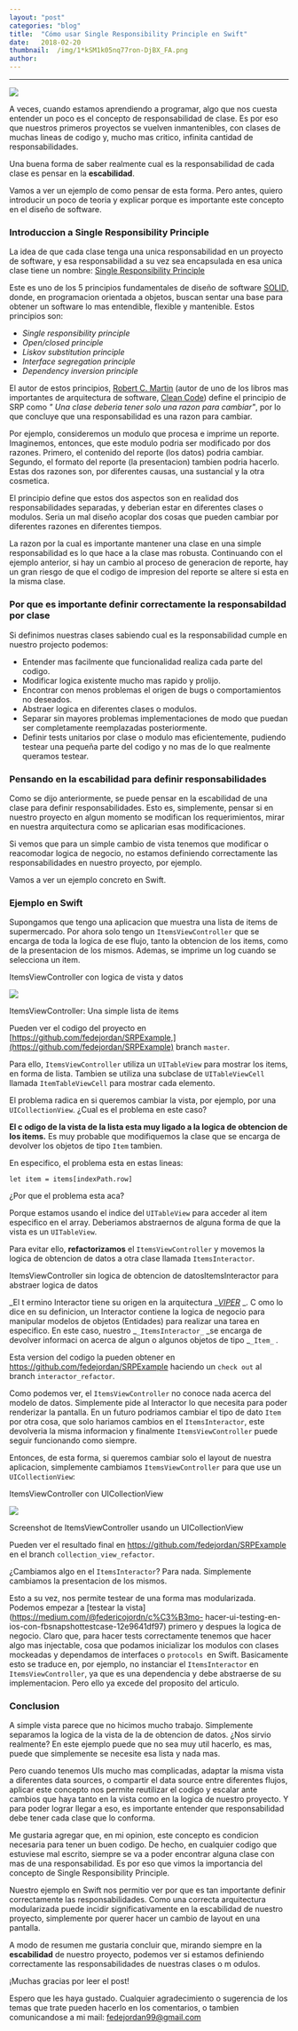 ```yaml
---
layout:	"post"
categories:	"blog"
title:	"Cómo usar Single Responsibility Principle en Swift"
date:	2018-02-20
thumbnail:	/img/1*kSM1k05nq77ron-DjBX_FA.png
author:	
---
```


* * *

![](/img/1*kSM1k05nq77ron-DjBX_FA.png)

A veces, cuando estamos aprendiendo a programar, algo que nos cuesta entender
un poco es el concepto de responsabilidad de clase. Es por eso que nuestros
primeros proyectos se vuelven inmantenibles, con clases de muchas lineas de
codigo y, mucho mas critico, infinita cantidad de responsabilidades.

Una buena forma de saber realmente cual es la responsabilidad de cada clase es
pensar en la **escabilidad**.

Vamos a ver un ejemplo de como pensar de esta forma. Pero antes, quiero
introducir un poco de teoria y explicar porque es importante este concepto en
el diseño de software.

### Introduccion a Single Responsibility Principle

La idea de que cada clase tenga una unica responsabilidad en un proyecto de
software, y esa responsabilidad a su vez sea encapsulada en esa unica clase
tiene un nombre: [Single Responsibility
Principle](https://en.wikipedia.org/wiki/Single_responsibility_principle)

Este es uno de los 5 principios fundamentales de diseño de software
[SOLID,](https://en.wikipedia.org/wiki/SOLID_%28object-oriented_design%29)
donde, en programacion orientada a objetos, buscan sentar una base para
obtener un software lo mas entendible, flexible y mantenible. Estos principios
son:

  *  _Single responsibility principle_
  *  _Open/closed principle_
  *  _Liskov substitution principle_
  *  _Interface segregation principle_
  *  _Dependency inversion principle_

El autor de estos principios, [Robert C.
Martin](https://es.wikipedia.org/wiki/Robert_C._Martin) (autor de uno de los
libros mas importantes de arquitectura de software, [Clean
Code](http://blog.cleancoder.com/)) define el principio de SRP como _" Una
clase deberia tener solo una razon para cambiar"_, por lo que concluye que una
responsabilidad es una razon para cambiar.

Por ejemplo, consideremos un modulo que procesa e imprime un reporte.
Imaginemos, entonces, que este modulo podria ser modificado por dos razones.
Primero, el contenido del reporte (los datos) podria cambiar. Segundo, el
formato del reporte (la presentacion) tambien podria hacerlo. Estas dos
razones son, por diferentes causas, una sustancial y la otra cosmetica.

El principio define que estos dos aspectos son en realidad dos
responsabilidades separadas, y deberian estar en diferentes clases o modulos.
Seria un mal diseño acoplar dos cosas que pueden cambiar por diferentes
razones en diferentes tiempos.

La razon por la cual es importante mantener una clase en una simple
responsabilidad es lo que hace a la clase mas robusta. Continuando con el
ejemplo anterior, si hay un cambio al proceso de generacion de reporte, hay un
gran riesgo de que el codigo de impresion del reporte se altere si esta en la
misma clase.

### Por que es importante definir correctamente la responsabildad por clase

Si definimos nuestras clases sabiendo cual es la responsabilidad cumple en
nuestro projecto podemos:

  * Entender mas facilmente que funcionalidad realiza cada parte del codigo.
  * Modificar logica existente mucho mas rapido y prolijo.
  * Encontrar con menos problemas el origen de bugs o comportamientos no deseados.
  * Abstraer logica en diferentes clases o modulos.
  * Separar sin mayores problemas implementaciones de modo que puedan ser completamente reemplazadas posteriormente.
  * Definir tests unitarios por clase o modulo mas eficientemente, pudiendo testear una pequeña parte del codigo y no mas de lo que realmente queramos testear.

### Pensando en la escabilidad para definir responsabilidades

Como se dijo anteriormente, se puede pensar en la escabilidad de una clase
para definir responsabilidades. Esto es, simplemente, pensar si en nuestro
proyecto en algun momento se modifican los requerimientos, mirar en nuestra
arquitectura como se aplicarian esas modificaciones.

Si vemos que para un simple cambio de vista tenemos que modificar o reacomodar
logica de negocio, no estamos definiendo correctamente las responsabilidades
en nuestro proyecto, por ejemplo.

Vamos a ver un ejemplo concreto en Swift.

### Ejemplo en Swift

Supongamos que tengo una aplicacion que muestra una lista de items de
supermercado. Por ahora solo tengo un `ItemsViewController` que se encarga de
toda la logica de ese flujo, tanto la obtencion de los items, como de la
presentacion de los mismos. Ademas, se imprime un log cuando se selecciona un
item.

ItemsViewController con logica de vista y datos

![](/img/1*1Dq-bIVc5p8z3t_jLXb5Sw.png)

ItemsViewController: Una simple lista de items

Pueden ver el codigo del proyecto en
[https://github.com/fedejordan/SRPExample,](https://github.com/fedejordan/SRPExample)
branch `master`.

Para ello, `ItemsViewController` utiliza un `UITableView` para mostrar los
items, en forma de lista. Tambien se utiliza una subclase de `UITableViewCell
`llamada `ItemTableViewCell` para mostrar cada elemento.

El problema radica en si queremos cambiar la vista, por ejemplo, por una
`UICollectionView`. ¿Cual es el problema en este caso?

 **El c odigo de la vista de la lista esta muy ligado a la logica de obtencion
de los items.** Es muy probable que modifiquemos la clase que se encarga de
devolver los objetos de tipo `Item` tambien.

En especifico, el problema esta en estas lineas:

    
    
    let item = items[indexPath.row]

¿Por que el problema esta aca?

Porque estamos usando el indice del `UITableView` para acceder al item
especifico en el array. Deberiamos abstraernos de alguna forma de que la vista
es un `UITableView`.

Para evitar ello, **refactorizamos** el `ItemsViewController` y movemos la
logica de obtencion de datos a otra clase llamada `ItemsInteractor`.

ItemsViewController sin logica de obtencion de datosItemsInteractor para
abstraer logica de datos

 _El t ermino Interactor tiene su origen en la arquitectura
_[_VIPER_](https://www.objc.io/issues/13-architecture/viper/) _. C omo lo dice
en su definicion, un Interactor contiene la logica de negocio para manipular
modelos de objetos (Entidades) para realizar una tarea en especifico. En este
caso, nuestro _`_ItemsInteractor_` _se encarga de devolver informaci on acerca
de algun o algunos objetos de tipo _`_Item_` _._

Esta version del codigo la pueden obtener en
<https://github.com/fedejordan/SRPExample> haciendo un `check out` al branch
`interactor_refactor`.

Como podemos ver, el `ItemsViewController` no conoce nada acerca del modelo de
datos. Simplemente pide al Interactor lo que necesita para poder renderizar la
pantalla. En un futuro podriamos cambiar el tipo de dato `Item` por otra cosa,
que solo hariamos cambios en el `ItemsInteractor`, este devolveria la misma
informacion y finalmente `ItemsViewController` puede seguir funcionando como
siempre.

Entonces, de esta forma, si queremos cambiar solo el layout de nuestra
aplicacion, simplemente cambiamos `ItemsViewController` para que use un
`UICollectionView`:

ItemsViewController con UICollectionView

![](/img/1*NexoB1dLm11FnxD04W3l6Q.png)

Screenshot de ItemsViewController usando un UICollectionView

Pueden ver el resultado final en <https://github.com/fedejordan/SRPExample> en
el branch `collection_view_refactor`.

¿Cambiamos algo en el `ItemsInteractor`? Para nada. Simplemente cambiamos la
presentacion de los mismos.

Esto a su vez, nos permite testear de una forma mas modularizada. Podemos
empezar a [testear la vista](https://medium.com/@federicojordn/c%C3%B3mo-
hacer-ui-testing-en-ios-con-fbsnapshottestcase-12e9641df97) primero y despues
la logica de negocio. Claro que, para hacer tests correctamente tenemos que
hacer algo mas injectable, cosa que podamos inicializar los modulos con clases
mockeadas y dependamos de interfaces o `protocols `en Swift. Basicamente esto
se traduce en, por ejemplo, no instanciar el `ItemsInteractor` en
`ItemsViewController`, ya que es una dependencia y debe abstraerse de su
implementacion. Pero ello ya excede del proposito del articulo.

### Conclusion

A simple vista parece que no hicimos mucho trabajo. Simplemente separamos la
logica de la vista de la de obtencion de datos. ¿Nos sirvio realmente? En este
ejemplo puede que no sea muy util hacerlo, es mas, puede que simplemente se
necesite esa lista y nada mas.

Pero cuando tenemos UIs mucho mas complicadas, adaptar la misma vista a
diferentes data sources, o compartir el data source entre diferentes flujos,
aplicar este concepto nos permite reutilizar el codigo y escalar ante cambios
que haya tanto en la vista como en la logica de nuestro proyecto. Y para poder
lograr llegar a eso, es importante entender que responsabilidad debe tener
cada clase que lo conforma.

Me gustaria agregar que, en mi opinion, este concepto es condicion necesaria
para tener un buen codigo. De hecho, en cualquier codigo que estuviese mal
escrito, siempre se va a poder encontrar alguna clase con mas de una
responsabilidad. Es por eso que vimos la importancia del concepto de Single
Responsibility Principle.

Nuestro ejemplo en Swift nos permitio ver por que es tan importante definir
correctamente las responsabilidades. Como una correcta arquitectura
modularizada puede incidir significativamente en la escabilidad de nuestro
proyecto, simplemente por querer hacer un cambio de layout en una pantalla.

A modo de resumen me gustaria concluir que, mirando siempre en la
**escabilidad** de nuestro proyecto, podemos ver si estamos definiendo
correctamente las responsabilidades de nuestras clases o m odulos.

¡Muchas gracias por leer el post!

Espero que les haya gustado. Cualquier agradecimiento o sugerencia de los
temas que trate pueden hacerlo en los comentarios, o tambien comunicandose a
mi mail: fedejordan99@gmail.com

